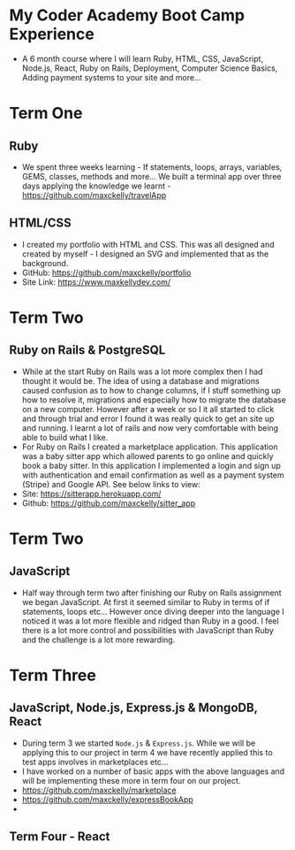 # My Coder Academy Boot Camp Experience

- A 6 month course where I will learn Ruby, HTML, CSS, JavaScript, Node.js, React, Ruby on Rails, Deployment, Computer Science Basics, Adding payment systems to your site and more...
# Term One
## Ruby 

- We spent three weeks learning - If statements, loops, arrays, variables, GEMS, classes, methods and more... We built a terminal app over three days applying the knowledge we learnt - https://github.com/maxckelly/travelApp 

## HTML/CSS

- I created my portfolio with HTML and CSS. This was all designed and created by myself - I designed an SVG and implemented that as the background.
- GitHub: https://github.com/maxckelly/portfolio 
- Site Link: https://www.maxkellydev.com/ 

# Term Two
## Ruby on Rails & PostgreSQL

- While at the start Ruby on Rails was a lot more complex then I had thought it would be. The idea of using a database and migrations caused confusion as to how to change columns, if I stuff something up how to resolve it, migrations and especially how to migrate the database on a new computer. However after a week or so I it all started to click and through trial and error I found it was really quick to get an site up and running. I learnt a lot of rails and now very comfortable with being able to build what I like. 
- For Ruby on Rails I created a marketplace application. This application was a baby sitter app which allowed parents to go online and quickly book a baby sitter. In this application I implemented a login and sign up with authentication and email confirmation as well as a payment system (Stripe) and Google API. See below links to view:
- Site: https://sitterapp.herokuapp.com/ 
- Github: https://github.com/maxckelly/sitter_app

# Term Two
## JavaScript

- Half way through term two after finishing our Ruby on Rails assignment we began JavaScript. At first it seemed similar to Ruby in terms of if statements, loops etc... However once diving deeper into the language I noticed it was a lot more flexible and ridged than Ruby in a good. I feel there is a lot more control and possibilities with JavaScript than Ruby and the challenge is a lot more rewarding. 

# Term Three
## JavaScript, Node.js, Express.js & MongoDB, React

- During term 3 we started `Node.js` & `Express.js`. While we will be applying this to our project in term 4 we have recently applied this to test apps involves in marketplaces etc... 
- I have worked on a number of basic apps with the above languages and will be implementing these more in term four on our project.
- https://github.com/maxckelly/marketplace 
- https://github.com/maxckelly/expressBookApp
- 

## Term Four - React


